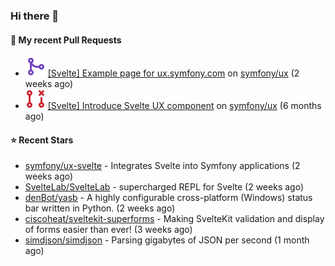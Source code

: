 ### Hi there 👋

#### 🔨 My recent Pull Requests

- ![](./assets/pr-merged.svg) [[Svelte] Example page for ux.symfony.com](https://github.com/symfony/ux/pull/795) on [symfony/ux](https://github.com/symfony/ux) (2 weeks ago)
- ![](./assets/pr-closed.svg) [[Svelte] Introduce Svelte UX component](https://github.com/symfony/ux/pull/498) on [symfony/ux](https://github.com/symfony/ux) (6 months ago)

#### ⭐ Recent Stars

- [symfony/ux-svelte](https://github.com/symfony/ux-svelte) - Integrates Svelte into Symfony applications (2 weeks ago)
- [SvelteLab/SvelteLab](https://github.com/SvelteLab/SvelteLab) - supercharged REPL for Svelte (2 weeks ago)
- [denBot/yasb](https://github.com/denBot/yasb) - A highly configurable cross-platform (Windows) status bar written in Python. (2 weeks ago)
- [ciscoheat/sveltekit-superforms](https://github.com/ciscoheat/sveltekit-superforms) - Making SvelteKit validation and display of forms easier than ever! (3 weeks ago)
- [simdjson/simdjson](https://github.com/simdjson/simdjson) - Parsing gigabytes of JSON per second  (1 month ago)
